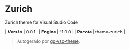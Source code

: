 # Zurich

Zurich theme for Visual Studio Code

| **Versão** | 0.0.1 |
| **Engine** | ^1.0.0 |
| **Pacote** | theme-zurich |

> Autogerado por [go-vsc-theme](https://github.com/natalbu/go-vsc-theme).
